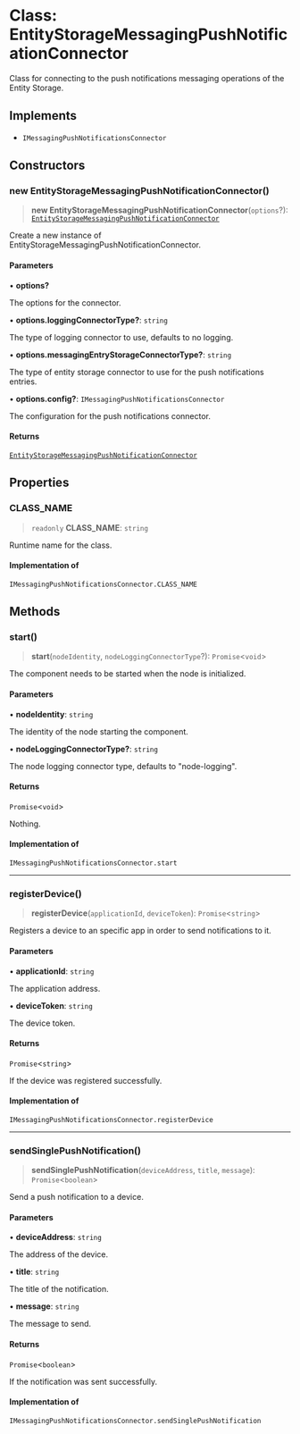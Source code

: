 # Class: EntityStorageMessagingPushNotificationConnector

Class for connecting to the push notifications messaging operations of the Entity Storage.

## Implements

- `IMessagingPushNotificationsConnector`

## Constructors

### new EntityStorageMessagingPushNotificationConnector()

> **new EntityStorageMessagingPushNotificationConnector**(`options`?): [`EntityStorageMessagingPushNotificationConnector`](EntityStorageMessagingPushNotificationConnector.md)

Create a new instance of EntityStorageMessagingPushNotificationConnector.

#### Parameters

• **options?**

The options for the connector.

• **options.loggingConnectorType?**: `string`

The type of logging connector to use, defaults to no logging.

• **options.messagingEntryStorageConnectorType?**: `string`

The type of entity storage connector to use for the push notifications entries.

• **options.config?**: `IMessagingPushNotificationsConnector`

The configuration for the push notifications connector.

#### Returns

[`EntityStorageMessagingPushNotificationConnector`](EntityStorageMessagingPushNotificationConnector.md)

## Properties

### CLASS\_NAME

> `readonly` **CLASS\_NAME**: `string`

Runtime name for the class.

#### Implementation of

`IMessagingPushNotificationsConnector.CLASS_NAME`

## Methods

### start()

> **start**(`nodeIdentity`, `nodeLoggingConnectorType`?): `Promise`\<`void`\>

The component needs to be started when the node is initialized.

#### Parameters

• **nodeIdentity**: `string`

The identity of the node starting the component.

• **nodeLoggingConnectorType?**: `string`

The node logging connector type, defaults to "node-logging".

#### Returns

`Promise`\<`void`\>

Nothing.

#### Implementation of

`IMessagingPushNotificationsConnector.start`

***

### registerDevice()

> **registerDevice**(`applicationId`, `deviceToken`): `Promise`\<`string`\>

Registers a device to an specific app in order to send notifications to it.

#### Parameters

• **applicationId**: `string`

The application address.

• **deviceToken**: `string`

The device token.

#### Returns

`Promise`\<`string`\>

If the device was registered successfully.

#### Implementation of

`IMessagingPushNotificationsConnector.registerDevice`

***

### sendSinglePushNotification()

> **sendSinglePushNotification**(`deviceAddress`, `title`, `message`): `Promise`\<`boolean`\>

Send a push notification to a device.

#### Parameters

• **deviceAddress**: `string`

The address of the device.

• **title**: `string`

The title of the notification.

• **message**: `string`

The message to send.

#### Returns

`Promise`\<`boolean`\>

If the notification was sent successfully.

#### Implementation of

`IMessagingPushNotificationsConnector.sendSinglePushNotification`
